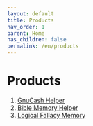 ```yaml
---
layout: default
title: Products
nav_order: 1
parent: Home
has_children: false
permalink: /en/products
---
```


# Products

1. [GnuCash Helper](/en/gnucashhelper)
1. [Bible Memory Helper](/en/biblememory)
1. [Logical Fallacy Memory](/en/fallacymemory)
<!-- 2. [Psychology Facts Memory](/en/psychologyfact) -->
